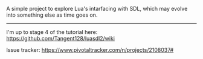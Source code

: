 A simple project to explore Lua's intarfacing with SDL, which may evolve into
something else as time goes on.

---

I'm up to stage 4 of the tutorial here:
https://github.com/Tangent128/luasdl2/wiki

Issue tracker: https://www.pivotaltracker.com/n/projects/2108037#
